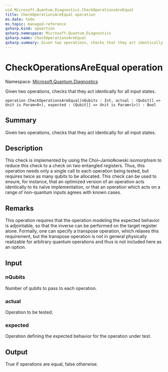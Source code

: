 ```yaml
---
uid Microsoft.Quantum.Diagnostics.CheckOperationsAreEqual
title: CheckOperationsAreEqual operation
ms.date: todo
ms.topic: managed-reference
qsharp.kind: opeartion
qsharp.namespace: Microsoft.Quantum.Diagnostics
qsharp.name: CheckOperationsAreEqual
qsharp.summary: Given two operations, checks that they act identically for all input states.
---
```


# CheckOperationsAreEqual operation

Namespace: [Microsoft.Quantum.Diagnostics](xref:Microsoft.Quantum.Diagnostics)

Given two operations, checks that they act identically for all input states.
```qsharp
operation CheckOperationsAreEqual(nQubits : Int, actual : (Qubit[] => Unit is Param<0>), expected : (Qubit[] => Unit is Param<1>)) : Bool
```

## Summary
Given two operations, checks that they act identically for all input states.

## Description
This check is implemented by using the Choi–Jamiołkowski isomorphism to reduce
this check to a check on two entangled registers.
Thus, this operation needs only a single call to each operation being tested,
but requires twice as many qubits to be allocated.
This check can be used to ensure, for instance, that an optimized version of an
operation acts identically to its naïve implementation, or that an operation
which acts on a range of non-quantum inputs agrees with known cases.

## Remarks
This operation requires that the operation modeling the expected behavior is
adjointable, so that the inverse can be performed on the target register alone.
Formally, one can specify a transpose operation, which relaxes this requirement,
but the transpose operation is not in general physically realizable for arbitrary
quantum operations and thus is not included here as an option.

## Input
### nQubits
Number of qubits to pass to each operation.
### actual
Operation to be tested.
### expected
Operation defining the expected behavior for the operation under test.
## Output
True if operations are equal, false otherwise.
